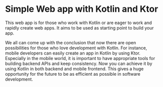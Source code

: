 # Simple Web app with Kotlin and Ktor

This web app is for those who work with Kotlin or are eager to work and rapidly create web apps.
It aims to be used as starting point to build your app.

We all can come up with the conclusion that now there are open possibilities for those who love development with Kotlin. For instance, mobile developers can easily create an app in Kotlin by using Ktor. Especially in the mobile world, it is important to have appropriate tools for building backend APIs and keep consistency. Now you can achieve it by using Kotlin in both backend and mobile frontend. This gives a huge opportunity for the future to be as efficient as possible in software development. 